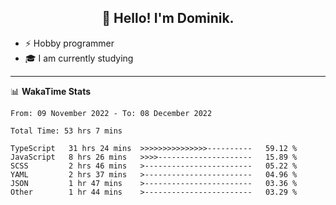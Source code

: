<h2 align="center">👋 Hello! I'm Dominik.</h2>

- ⚡ Hobby programmer
- 🎓 I am currently studying

---
📊 **WakaTime Stats**
<!--START_SECTION:waka-->

```text
From: 09 November 2022 - To: 08 December 2022

Total Time: 53 hrs 7 mins

TypeScript   31 hrs 24 mins  >>>>>>>>>>>>>>>----------   59.12 %
JavaScript   8 hrs 26 mins   >>>>---------------------   15.89 %
SCSS         2 hrs 46 mins   >------------------------   05.22 %
YAML         2 hrs 37 mins   >------------------------   04.96 %
JSON         1 hr 47 mins    >------------------------   03.36 %
Other        1 hr 44 mins    >------------------------   03.29 %
```

<!--END_SECTION:waka-->
